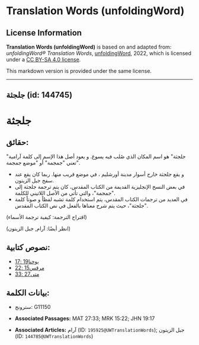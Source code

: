# Translation Words (unfoldingWord)

## License Information

**Translation Words (unfoldingWord)** is based on and adapted from: _unfoldingWord® Translation Words_, [unfoldingWord](https://unfoldingword.org/utw), 2022, which is licensed under a [CC BY-SA 4.0 license](https://creativecommons.org/licenses/by-sa/4.0/legalcode.en).

This markdown version is provided under the same license.



--------------------------------

## جلجثة (id: 144745)

جلجثة
=====

حقائق:
------

"جلجثة" هو اسم المكان الذي صُلب فيه يسوع. و يعود أصل هذا الإسم إلى كلمة آرامية تعني "جمجمة" أو "موضع جمجمة".

* و يقع جلجثة خارج أسوار مدينة أورشليم ، في موضع قريب منها. ربما كان يقع عند سفح جبل الزيتون.
* في بعض النسخ الإنجليزية القديمة من الكتاب المقدس، كان يتم ترجمة جلجثة إلى "جمجمة"، والتي تأتي من الأصل اللاتيني للكلمة.
* في العديد من ترجمات الكتاب المقدس، يتم استخدام كلمة تشبه لفظاً و صوتاً كلمة "جلجثة"، حيث يتم شرح معناها بالفعل في نص الكتاب المقدس.

(اقتراح الترجمة: كيفية ترجمة الأسماء)

(انظر أيضًا: آرام, جبل الزيتون)

نصوص كتابية:
------------

* [يوحنا19 :17](https://ref.ly/John19:17)
* [مرقس15 :22](https://ref.ly/Mark15:22)
* [متى27 :33](https://ref.ly/Matt27:33)

بيانات الكلمة:
--------------

* سترونج: G11150

* **Associated Passages:** MAT 27:33; MRK 15:22; JHN 19:17
* **Associated Articles:** آرام (ID: `195925@UWTranslationWords`); جبل الزيتون (ID: `144785@UWTranslationWords`)

